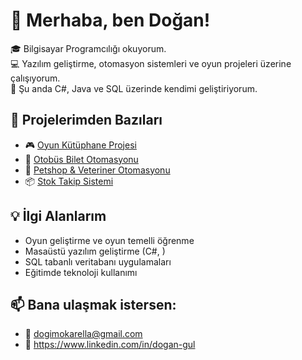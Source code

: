 # 👋 Merhaba, ben Doğan!

🎓 Bilgisayar Programcılığı okuyorum.  
💻 Yazılım geliştirme, otomasyon sistemleri ve oyun projeleri üzerine çalışıyorum.  
🌱 Şu anda C#, Java ve SQL üzerinde kendimi geliştiriyorum.

## 🚀 Projelerimden Bazıları

- 🎮 [Oyun Kütüphane Projesi](https://github.com/dogimokarella/oyun-kutuphane)
- 🚌 [Otobüs Bilet Otomasyonu](https://github.com/dogimokarella/otobus-bilet-otomasyonu)
- 🐾 [Petshop & Veteriner Otomasyonu](https://github.com/dogimokarella/petshop-veteriner-otomasyonu)
- 📦 [Stok Takip Sistemi](https://github.com/dogimokarella/stok-takip-otomasyonu)

## 💡 İlgi Alanlarım

- Oyun geliştirme ve oyun temelli öğrenme
- Masaüstü yazılım geliştirme (C#, )
- SQL tabanlı veritabanı uygulamaları
- Eğitimde teknoloji kullanımı

## 📫 Bana ulaşmak istersen:

- 📧 dogimokarella@gmail.com
- 💼 https://www.linkedin.com/in/dogan-gul
